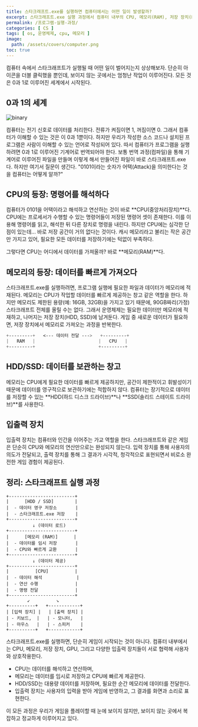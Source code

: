 ```yaml
---
title: 스타크래프트.exe를 실행하면 컴퓨터에서는 어떤 일이 발생할까? 
excerpt: 스타크래프트.exe 실행 과정에서 컴퓨터 내부의 CPU, 메모리(RAM), 저장 장치(HDD/SSD), 그리고 입출력 장치가 어떻게 협력하는지 알아보자. CPU는 명령어를 해석하고 연산을 수행하며, 메모리는 데이터를 임시로 저장하고 빠르게 제공한다. 저장 장치는 대용량 데이터를 보관하고, 입출력 장치는 사용자와 컴퓨터를 연결한다. 이 과정을 통해 컴퓨터가 게임 실행을 완성하는 원리를 이해해보자.
permalink: /프로그램-실행-과정/
categories: [ CS ]
tags: [ os, 운영체제, cpu, 메모리 ]
image:
  path: /assets/covers/computer.png
toc: true
---
```


컴퓨터 속에서 스타크래프트가 실행될 때 어떤 일이 벌어지는지 상상해보자. 단순히 아이콘을 더블 클릭했을 뿐인데, 보이지 않는 곳에서는 엄청난 작업이 이루어진다. 모든 것은 0과 1로 이루어진 세계에서 시작된다.

## 0과 1의 세계
![binary](https://github.com/user-attachments/assets/27fe6176-249c-4f9a-94ab-dd6ea1e4677f)


컴퓨터는 전기 신호로 데이터를 처리한다. 전류가 켜짐이면 1, 꺼짐이면 0. 그래서 컴퓨터가 이해할 수 있는 것은 이 0과 1뿐이다. 하지만 우리가 작성한 소스 코드나 설치된 프로그램은 사람이 이해할 수 있는 언어로 작성되어 있다. 따서 컴퓨터가 프로그램을 실행하려면 0과 1로 이루어진 기계어로 번역되어야 한다. 보통 번역 과정(컴파일)을 통해 기계어로 이루어진 파일을 만들며 이렇게 해서 만들어진 파일이 바로 스타크래프트.exe다. 하지만 여기서 질문이 생긴다.
"0101이라는 숫자가 어택(Attack)을 의미한다는 것을 컴퓨터는 어떻게 알까?"


## CPU의 등장: 명령어를 해석하다
컴퓨터가 0101을 어택이라고 해석하고 연산하는 것이 바로 **CPU(중앙처리장치)**다. CPU에는 프로세서가 수행할 수 있는 명령어들이 저장된 명령어 셋이 존재한다. 이를 이용해 명령어를 읽고, 해석한 뒤 다른 장치로 명령을 내린다.
하지만 CPU에는 심각한 단점이 있는데... 바로 저장 공간이 거의 없다는 것이다. 캐시 메모리라고 불리는 작은 공간만 가지고 있어, 필요한 모든 데이터를 저장하기에는 턱없이 부족하다.

그렇다면 CPU는 어디에서 데이터를 가져올까? 바로 **메모리(RAM)**다.

## 메모리의 등장: 데이터를 빠르게 가져오다
스타크래프트.exe를 실행하려면, 프로그램 실행에 필요한 파일과 데이터가 메모리에 적재된다. 메모리는 CPU가 작업할 데이터를 빠르게 제공하는 창고 같은 역할을 한다. 하지만 메모리도 제한된 용량(예: 16GB, 32GB)을 가지고 있기 때문에, 90GB짜리(가정) 스타크래프트 전체를 올릴 수는 없다. 그래서 운영체제는 필요한 데이터만 메모리에 적재하고, 나머지는 저장 장치(HDD, SSD)에 남겨둔다. 게임 중 새로운 데이터가 필요하면, 저장 장치에서 메모리로 가져오는 과정을 반복한다.

```scss
+---------+   <--- 데이터 전달 --->   +---------+
|   RAM   |                        |   CPU   |
+---------+                        +---------+
```

## HDD/SSD: 데이터를 보관하는 창고
메모리는 CPU에게 필요한 데이터를 빠르게 제공하지만, 공간이 제한적이고 휘발성이기 때문에 데이터를 영구적으로 보관하기에는 적합하지 않다.
컴퓨터는 장기적으로 데이터를 저장할 수 있는 **HDD(하드 디스크 드라이브)**나 **SSD(솔리드 스테이트 드라이브)**를 사용한다.

## 입출력 장치
입출력 장치는 컴퓨터와 인간을 이어주는 가교 역할을 한다. 스타크래프트와 같은 게임은 단순히 CPU와 메모리의 연산만으로는 완성되지 않는다. 입력 장치를 통해 사용자의 의도가 전달되고, 출력 장치를 통해 그 결과가 시각적, 청각적으로 표현되면서 비로소 완전한 게임 경험이 제공된다.

## 정리: 스타크래프트 실행 과정
```
+-------------------------+
|      [HDD / SSD]        |
|  - 데이터 영구 저장소       |
|  - 스타크래프트.exe 저장    |
+-------------------------+
          ↓ (데이터 로드)
+-------------------------+
|      [메모리 (RAM)]      |
|  - 데이터를 임시 저장       |
|  - CPU와 빠르게 교환       |
+-------------------------+
          ↓ (데이터 제공)
+-------------------------+
|          [CPU]          |
|  - 데이터 해석             |
|  - 연산 수행              |
|  - 명령 전달              |
+-------------------------+
        ↙          ↘
+----------+   +------------+
| [입력 장치] |   | [출력 장치] |
| - 키보드,  |   | - 모니터,   |
| - 마우스   |   | - 스피커    |
+----------+   +------------+
```
스타크래프트.exe를 실행하면, 단순히 게임이 시작되는 것이 아니다. 컴퓨터 내부에서는 CPU, 메모리, 저장 장치, GPU, 그리고 다양한 입출력 장치들이 서로 협력해 사용자와 상호작용한다.

- CPU는 데이터를 해석하고 연산하며,
- 메모리는 데이터를 임시로 저장하고 CPU에 빠르게 제공한다.
- HDD/SSD는 대용량 데이터를 저장하며, 필요한 순간 메모리에 데이터를 전달한다.
- 입출력 장치는 사용자의 입력을 받아 게임에 반영하고, 그 결과를 화면과 소리로 표현한다.

이 모든 과정은 우리가 게임을 플레이할 때 눈에 보이지 않지만, 보이지 않는 곳에서 복잡하고 정교하게 이루어지고 있다.
